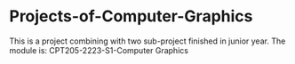 # Projects-of-Computer-Graphics
This is a project combining with two sub-project finished in junior year. The module is: CPT205-2223-S1-Computer Graphics
